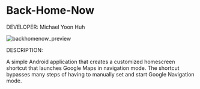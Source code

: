 Back-Home-Now
========================

DEVELOPER: Michael Yoon Huh

![backhomenow_preview](https://cloud.githubusercontent.com/assets/1645482/12526942/71a5e960-c128-11e5-8d65-d2815585ecba.gif)

DESCRIPTION: 

A simple Android application that creates a customized homescreen shortcut that launches Google Maps in navigation mode. The shortcut bypasses many steps of having to manually set and start Google Navigation mode.
